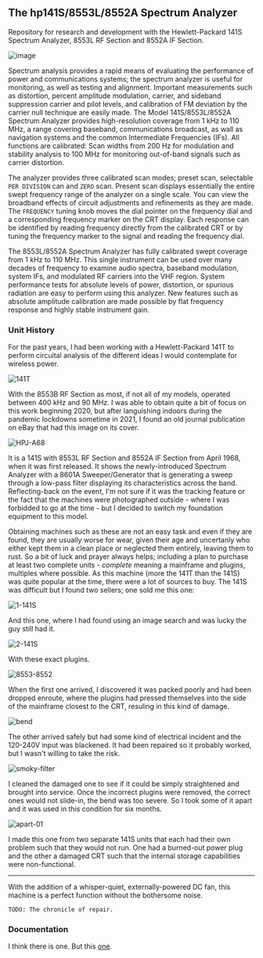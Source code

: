 ## The hp141S/8553L/8552A Spectrum Analyzer

Repository for research and development with the Hewlett-Packard 141S Spectrum Analyzer, 8553L RF Section and 8552A IF Section.

![image](/img/141s-front.jpg)

Spectrum analysis provides a rapid means of evaluating the performance of power and communications systems; the spectrum analyzer is useful for monitoring, as well as testing and alignment. Important measurements such as distortion, percent amplitude modulation, carrier, and sideband suppression carrier and pilot levels, and calibration of FM deviation by the carrier null technique are easily made. The Model 141S/8553L/8552A Spectrum Analyzer provides high-resolution coverage from 1 kHz to 110 MHz, a range covering baseband, communications broadcast, as wall as navigation systems and the common Intermediate Frequencies (IFs). All functions are calibrated: Scan widths from 200 Hz for modulation and stability analysis to 100 MHz for monitoring out-of-band signals such as carrier distortion.

The analyzer provides three calibrated scan modes; preset scan, selectable `PER DIVISION` can and `ZERO` scan. Present scan displays essentially the entire swept frequency range of the analyzer on a single scale. You can view the broadband effects of circuit adjustments and refinements as they are made. The `FREQUENCY` tuning knob moves the dial pointer on the frequency dial and a corresponding frequency marker on the CRT display. Each response can be identified by reading frequency directly from the calibrated CRT or by tuning the frequency marker to the signal and reading the frequency dial.

The 8553L/8552A Spectrum Analyzer has fully calibrated swept coverage from 1 kHz to 110 MHz. This single instrument can be used over many decades of frequency to examine audio spectra, baseband modulation, system IFs, and modulated RF carriers into the VHF region. System performance tests for absolute levels of power, distortion, or spurious radiation are easy to perform using this analyzer. New features such as absolute amplitude calibration are made possible by flat frequency response and highly stable instrument gain.

### Unit History

For the past years, I had been working with a Hewlett-Packard 141T to perform circuital analysis of the different ideas I would contemplate for wireless power.

![141T](/img/141T.jpg)

With the 8553B RF Section as most, if not all of my models, operated between 400 kHz and 90 MHz. I was able to obtain quite a bit of focus on this work beginning 2020, but after languishing indoors during the pandemic lockdowns sometime in 2021, I found an old journal publication on eBay that had this image on its cover.

![HPJ-A68](/img/HPJ-A68.jpg)

It is a 141S with 8553L RF Section and 8552A IF Section from April 1968, when it was first released. It shows the newly-introduced Spectrum Analyzer with a 8601A Sweeper/Generator that is generating a sweep through a low-pass filter displaying its characteristics across the band. Reflecting-back on the event, I'm not sure if it was the tracking feature or the fact that the machines were photographed outside - where I was forbidded to go at the time - but I decided to switch my foundation equipment to this model.

Obtaining machines such as these are not an easy task and even if they are found, they are usually worse for wear, given their age and uncertanly who either kept them in a clean place or neglected them entirely, leaving them to rust. So a bit of luck and prayer always helps; including a plan to purchase at least two complete units - _complete_ meaning a mainframe and plugins, multiples where possible. As this machine (more the 141T than the 141S) was quite popular at the time, there were a lot of sources to buy. The 141S was difficult but I found two sellers; one sold me this one:

![1-141S](/img/1-141S.jpg)

And this one, where I had found using an image search and was lucky the guy still had it.

![2-141S](/img/2-141S.jpg)

With these exact plugins.

![8553-8552](/img/8553-8552.jpg)

When the first one arrived, I discovered it was packed poorly and had been dropped enroute, where the plugins had pressed themselves into the side of the mainframe closest to the CRT, resuling in this kind of damage.

![bend](/img/bend.jpg)

The other arrived safely but had some kind of electrical incident and the 120-240V input was blackened. It had been repaired so it probably worked, but I wasn't willing to take the risk.

![smoky-filter](/img/smoky-filter.jpg)

I cleaned the damaged one to see if it could be simply straightened and brought into service. Once the incorrect plugins were removed, the correct ones would not slide-in, the bend was too severe. So I took some of it apart and it was used in this condition for six months.

![apart-01](/restoration/apart-01.jpg)

I made this one from two separate 141S units that each had their own problem such that they would not run. One had a burned-out power plug and the other a damaged CRT such that the internal storage capabilities were non-functional.

---

With the addition of a whisper-quiet, externally-powered DC fan, this machine is a perfect function without the bothersome noise.

`TODO: The chronicle of repair.`

### Documentation

I think there is one. But this [one](https://cz.ebay.de/itm/115262584764?_skw=8553L&hash=item1ad62f77bc:g:cgAAAOSwxtliFGK6&customid=1&toolid=10049).
